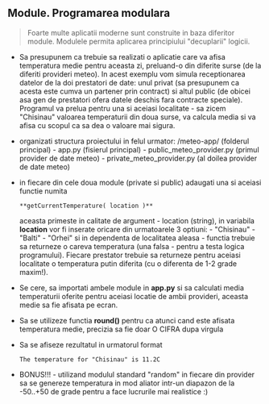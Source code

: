 ## Module. Programarea modulara

> Foarte multe aplicatii moderne sunt construite in baza diferitor module. Modulele permita aplicarea principiului "decuplarii" logicii.


* Sa presupunem ca trebuie sa realizati o aplicatie care va afisa temperatura medie pentru aceasta zi, preluand-o din diferite surse (de la diferiti provideri meteo). In acest exemplu vom simula receptionarea datelor de la doi prestatori de date: unul privat (sa presupunem ca acesta este cumva un partener prin contract) si altul public (de obicei asa gen de prestatori ofera datele deschis fara contracte speciale). Programul va prelua pentru una si aceiasi localitate - sa zicem "Chisinau" valoarea temperaturii din doua surse, va calcula media si va afisa cu scopul ca sa dea o valoare mai sigura.

* organizati structura proiectului in felul urmator:
   /meteo-app/    (folderul principal) 
       - app.py   (fisierul principal)
       - public_meteo_provider.py      (primul provider de date meteo)
       - private_meteo_provider.py     (al doilea provider de date meteo)


* in fiecare din cele doua module (private si public) adaugati una si aceiasi functie numita
    ```
    **getCurrentTemperature( location )**
    ```
    aceasta primeste in calitate de argument - location (string), in variabila **location** vor fi inserate oricare din urmatoarele 3 optiuni:
        - "Chisinau"
        - "Balti"
        - "Orhei"
    si in dependenta de localitatea aleasa - functia trebuie sa returneze o careva temperatura (una falsa - pentru a testa logica programului). Fiecare prestator trebuie sa returneze pentru aceiasi localitate o temperatura putin diferita (cu o diferenta de 1-2 grade maxim!).   
* Se cere, sa importati ambele module in **app.py** si sa calculati media temperaturii oferite pentru aceiasi locatie de ambii provideri, aceasta medie sa fie afisata pe ecran.  
* Sa se utilizeze functia **round()** pentru ca atunci cand este afisata temperatura medie, precizia sa fie doar O CIFRA dupa virgula
* Sa se afiseze rezultatul in urmatorul format
  ```
  The temperature for "Chisinau" is 11.2C
  ```    
* BONUS!!! - utilizand modulul standard "random" in fiecare din provider sa se genereze temperatura in mod aliator intr-un diapazon de la -50..+50 de grade pentru a face lucrurile mai realistice :)  

 
